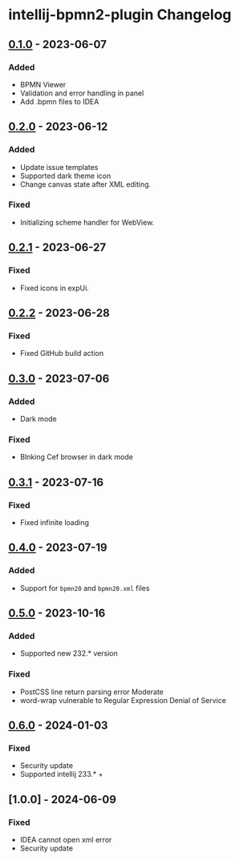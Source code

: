 <!-- Keep a Changelog guide -> https://keepachangelog.com -->

# intellij-bpmn2-plugin Changelog

## [0.1.0] - 2023-06-07

### Added
- BPMN Viewer
- Validation and error handling in panel
- Add .bpmn files to IDEA

## [0.2.0] - 2023-06-12

### Added
- Update issue templates
- Supported dark theme icon
- Change canvas state after XML editing.

### Fixed
- Initializing scheme handler for WebView.

## [0.2.1] - 2023-06-27

### Fixed
- Fixed icons in expUi.

## [0.2.2] - 2023-06-28

### Fixed
- Fixed GitHub build action

## [0.3.0] - 2023-07-06

### Added
- Dark mode

### Fixed
- Blnking Cef browser in dark mode

## [0.3.1] - 2023-07-16

### Fixed
- Fixed infinite loading

## [0.4.0] - 2023-07-19

### Added
- Support for `bpmn20` and `bpmn20.xml` files

## [0.5.0] - 2023-10-16

### Added
- Supported new 232.* version

### Fixed
- PostCSS line return parsing error Moderate
- word-wrap vulnerable to Regular Expression Denial of Service

## [0.6.0] - 2024-01-03

### Fixed
- Security update
- Supported intellij 233.* +

## [1.0.0] - 2024-06-09

### Fixed
- IDEA cannot open xml error
- Security update

[Unreleased]: https://github.com/shlaikov/intellij-bpmn2-plugin/compare/v0.6.0...HEAD
[0.6.0]: https://github.com/shlaikov/intellij-bpmn2-plugin/compare/v0.1.0...v0.6.0
[0.5.0]: https://github.com/shlaikov/intellij-bpmn2-plugin/compare/v0.1.0...v0.5.0
[0.4.0]: https://github.com/shlaikov/intellij-bpmn2-plugin/commits/v0.4.0
[0.3.1]: https://github.com/shlaikov/intellij-bpmn2-plugin/compare/v0.4.0...v0.3.1
[0.3.0]: https://github.com/shlaikov/intellij-bpmn2-plugin/compare/v0.3.1...v0.3.0
[0.2.2]: https://github.com/shlaikov/intellij-bpmn2-plugin/compare/v0.3.0...v0.2.2
[0.2.1]: https://github.com/shlaikov/intellij-bpmn2-plugin/compare/v0.2.2...v0.2.1
[0.2.0]: https://github.com/shlaikov/intellij-bpmn2-plugin/compare/v0.2.1...v0.2.0
[0.1.0]: https://github.com/shlaikov/intellij-bpmn2-plugin/compare/v0.2.0...v0.1.0

